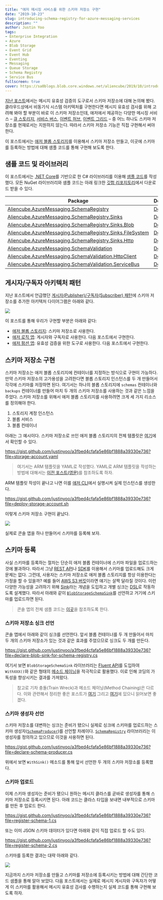 ```yaml
---
title: "애저 메시징 서비스를 위한 스키마 저장소 구현"
date: "2019-10-23"
slug: introducing-schema-registry-for-azure-messaging-services
description: ""
author: Justin Yoo
tags:
- Enterprise Integration
- Azure
- Blob Storage
- Event Grid
- Event Hub
- Eventing
- Messaging
- Queue Storage
- Schema Registry
- Service Bus
fullscreen: true
cover: https://sa0blogs.blob.core.windows.net/aliencube/2019/10/introduction-to-schema-registry-for-azure-messaging-service-01.png
---
```


[지난 포스트](https://blog.aliencube.org/ko/2019/10/09/many-meanings-of-message-validation/)에서는 메시지 유효성 검증의 도구로서 스키마 저장소에 대해 논의해 봤다. 클라우드상에서 비동기식 시스템 아키텍처를 구현한다면 메시지 유효성 검사를 위해 고려해 봐야 할 부분이 바로 이 스키마 저장소인데, 애저에서 제공하는 다양한 메시징 서비스 – [큐 스토리지](https://docs.microsoft.com/ko-kr/azure/storage/queues/storage-queues-introduction?WT.mc_id=aliencubeorg-blog-juyoo), [서비스 버스](https://docs.microsoft.com/ko-kr/azure/service-bus-messaging/service-bus-messaging-overview?WT.mc_id=aliencubeorg-blog-juyoo), [이벤트 허브](https://docs.microsoft.com/ko-kr/azure/event-hubs/event-hubs-about?WT.mc_id=aliencubeorg-blog-juyoo), [이벤트 그리드](https://docs.microsoft.com/ko-kr/azure/event-grid/overview?WT.mc_id=aliencubeorg-blog-juyoo) – 중 어느 하나도 스키마 저장소를 현재로서는 지원하지 않는다. 따라서 스키마 저장소 기능은 직접 구현해서 써야 한다.

이 포스트에서는 [애저 블롭 스토리지](https://docs.microsoft.com/ko-kr/azure/storage/blobs/storage-blobs-overview?WT.mc_id=aliencubeorg-blog-juyoo)를 이용해서 스키마 저장소 만들고, 이곳에 스키마를 등록하는 방법에 대해 샘플 코드를 통해 구현해 보도록 한다.

## 샘플 코드 및 라이브러리

이 포스트에서는 [.NET Core](https://docs.microsoft.com/ko-kr/dotnet/core/about?WT.mc_id=aliencubeorg-blog-juyoo)를 기반으로 한 C# 라이브러리를 이용해 [샘플 코드](https://github.com/aliencube/AzureMessaging.SchemaRegistry/tree/master/samples)를 작성했다. 모든 NuGet 라이브러리와 샘플 코드는 아래 링크한 [깃헙 리포지토리](https://github.com/aliencube/AzureMessaging.SchemaRegistry)에서 다운로드 받을 수 있다.

| Package | Document | Download | Version |
| ------- | -------- | -------- | ------- |
| [Aliencube.AzureMessaging.SchemaRegistry](https://www.nuget.org/packages/Aliencube.AzureMessaging.SchemaRegistry/) | [Document](https://github.com/aliencube/AzureMessaging.SchemaRegistry/blob/master/docs/schema-registry.md) | [![](https://img.shields.io/nuget/dt/Aliencube.AzureMessaging.SchemaRegistry.svg)](https://www.nuget.org/packages/Aliencube.AzureMessaging.SchemaRegistry/) | [![](https://img.shields.io/nuget/v/Aliencube.AzureMessaging.SchemaRegistry.svg)](https://www.nuget.org/packages/Aliencube.AzureMessaging.SchemaRegistry/) |
| [Aliencube.AzureMessaging.SchemaRegistry.Sinks](https://www.nuget.org/packages/Aliencube.AzureMessaging.SchemaRegistry.Sinks/) | [Document](https://github.com/aliencube/AzureMessaging.SchemaRegistry/blob/master/docs/schema-registry-sinks.md) | [![](https://img.shields.io/nuget/dt/Aliencube.AzureMessaging.SchemaRegistry.Sinks.svg)](https://www.nuget.org/packages/Aliencube.AzureMessaging.SchemaRegistry.Sinks/) | [![](https://img.shields.io/nuget/v/Aliencube.AzureMessaging.SchemaRegistry.Sinks.svg)](https://www.nuget.org/packages/Aliencube.AzureMessaging.SchemaRegistry.Sinks/) |
| [Aliencube.AzureMessaging.SchemaRegistry.Sinks.Blob](https://www.nuget.org/packages/Aliencube.AzureMessaging.SchemaRegistry.Sinks.Blob/) | [Document](https://github.com/aliencube/AzureMessaging.SchemaRegistry/blob/master/docs/schema-registry-sinks-blob.md) | [![](https://img.shields.io/nuget/dt/Aliencube.AzureMessaging.SchemaRegistry.Sinks.Blob.svg)](https://www.nuget.org/packages/Aliencube.AzureMessaging.SchemaRegistry.Sinks.Blob/) | [![](https://img.shields.io/nuget/v/Aliencube.AzureMessaging.SchemaRegistry.Sinks.Blob.svg)](https://www.nuget.org/packages/Aliencube.AzureMessaging.SchemaRegistry.Sinks.Blob/) |
| [Aliencube.AzureMessaging.SchemaRegistry.Sinks.FileSystem](https://www.nuget.org/packages/Aliencube.AzureMessaging.SchemaRegistry.Sinks.FileSystem/) | [Document](https://github.com/aliencube/AzureMessaging.SchemaRegistry/blob/master/docs/schema-registry-sinks-file-system.md) | [![](https://img.shields.io/nuget/dt/Aliencube.AzureMessaging.SchemaRegistry.Sinks.FileSystem.svg)](https://www.nuget.org/packages/Aliencube.AzureMessaging.SchemaRegistry.Sinks.FileSystem/) | [![](https://img.shields.io/nuget/v/Aliencube.AzureMessaging.SchemaRegistry.Sinks.FileSystem.svg)](https://www.nuget.org/packages/Aliencube.AzureMessaging.SchemaRegistry.Sinks.FileSystem/) |
| [Aliencube.AzureMessaging.SchemaRegistry.Sinks.Http](https://www.nuget.org/packages/Aliencube.AzureMessaging.SchemaRegistry.Sinks.Http/) | [Document](https://github.com/aliencube/AzureMessaging.SchemaRegistry/blob/master/docs/schema-registry-sinks-http.md) | [![](https://img.shields.io/nuget/dt/Aliencube.AzureMessaging.SchemaRegistry.Sinks.Http.svg)](https://www.nuget.org/packages/Aliencube.AzureMessaging.SchemaRegistry.Sinks.Http/) | [![](https://img.shields.io/nuget/v/Aliencube.AzureMessaging.SchemaRegistry.Sinks.Http.svg)](https://www.nuget.org/packages/Aliencube.AzureMessaging.SchemaRegistry.Sinks.Http/) |
| [Aliencube.AzureMessaging.SchemaValidation](https://www.nuget.org/packages/Aliencube.AzureMessaging.SchemaValidation/) | [Document](https://github.com/aliencube/AzureMessaging.SchemaRegistry/blob/master/docs/schema-validation.md) | [![](https://img.shields.io/nuget/dt/Aliencube.AzureMessaging.SchemaValidation.svg)](https://www.nuget.org/packages/Aliencube.AzureMessaging.SchemaValidation/) | [![](https://img.shields.io/nuget/v/Aliencube.AzureMessaging.SchemaValidation.svg)](https://www.nuget.org/packages/Aliencube.AzureMessaging.SchemaValidation/) |
| [Aliencube.AzureMessaging.SchemaValidation.HttpClient](https://www.nuget.org/packages/Aliencube.AzureMessaging.SchemaValidation.HttpClient/) | [Document](https://github.com/aliencube/AzureMessaging.SchemaRegistry/blob/master/docs/schema-validation-http-client.md) | [![](https://img.shields.io/nuget/dt/Aliencube.AzureMessaging.SchemaValidation.HttpClient.svg)](https://www.nuget.org/packages/Aliencube.AzureMessaging.SchemaValidation.HttpClient/) | [![](https://img.shields.io/nuget/v/Aliencube.AzureMessaging.SchemaValidation.HttpClient.svg)](https://www.nuget.org/packages/Aliencube.AzureMessaging.SchemaValidation.HttpClient/) |
| [Aliencube.AzureMessaging.SchemaValidation.ServiceBus](https://www.nuget.org/packages/Aliencube.AzureMessaging.SchemaValidation.ServiceBus/) | [Document](https://github.com/aliencube/AzureMessaging.SchemaRegistry/blob/master/docs/schema-validation-service-bus.md) | [![](https://img.shields.io/nuget/dt/Aliencube.AzureMessaging.SchemaValidation.ServiceBus.svg)](https://www.nuget.org/packages/Aliencube.AzureMessaging.SchemaValidation.ServiceBus/) | [![](https://img.shields.io/nuget/v/Aliencube.AzureMessaging.SchemaValidation.ServiceBus.svg)](https://www.nuget.org/packages/Aliencube.AzureMessaging.SchemaValidation.ServiceBus/) |

## 게시자/구독자 아키텍처 패턴

지난 포스트에서 언급했던 [게시자(Publisher)/구독자(Subscriber) 패턴](https://docs.microsoft.com/ko-kr/azure/architecture/patterns/publisher-subscriber?WT.mc_id=aliencubeorg-blog-juyoo)에 스키마 저장소를 추가한 아키텍처 다이어그램은 아래와 같다.

![](https://sa0blogs.blob.core.windows.net/aliencube/2019/10/introduction-to-schema-registry-for-azure-messaging-service-01.png)

이 포스트를 통해 우리가 구현할 부분은 아래와 같다:

- [애저 블롭 스토리지](https://docs.microsoft.com/ko-kr/azure/storage/blobs/storage-blobs-overview?WT.mc_id=aliencubeorg-blog-juyoo): 스키마 저장소로 사용한다.
- [애저 로직 앱](https://docs.microsoft.com/ko-kr/azure/logic-apps/logic-apps-overview?WT.mc_id=aliencubeorg-blog-juyoo): 게시자와 구독자로 사용한다. 다음 포스트에서 구현한다.
- [애저 펑션 앱](https://docs.microsoft.com/ko-kr/azure/azure-functions/functions-overview?WT.mc_id=aliencubeorg-blog-juyoo): 유효성 검증을 위한 도구로 사용한다. 다음 포스트에서 구현한다.

## 스키마 저장소 구현

스키마 저장소는 애저 블롭 스토리지에 컨테이너를 지정하는 방식으로 구현이 가능하다. 만약 스키마 저장소의 고가용성을 고려한다면 블롭 스토리지 인스턴스를 두 개 만들어서 각각에 스키마를 저장하면 된다. 여기서는 하나의 블롭 스토리지에 `schemas` 컨테이너와 `backups` 컨테이너를 만들어 마치 두 개의 스키마 저장소를 사용하는 것과 같은 느낌을 주었다. 스키마 저장소를 위해서 애저 블롭 스토리지를 사용하려면 크게 세 가지 리소스를 정의해야 한다.

1. 스토리지 계정 인스턴스
2. 블롭 서비스
3. 블롭 컨테이너

아래는 그 예시이다. 스키마 저장소로 쓰인 애저 블롭 스토리지의 전체 템플릿은 [여기](https://github.com/aliencube/AzureMessaging.SchemaRegistry/blob/master/samples/Resources/StorageAccount.yaml)에서 확인할 수 있다.

https://gist.github.com/justinyoo/a3fbed4cfafa5e86bf1888a39330e736?file=storage-account.yaml

> 여기서는 ARM 템플릿을 YAML로 작성했다. YAML로 ARM 템플릿을 작성하는 방법에 대해서는 [이전 포스트(영문)](https://devkimchi.com/2018/08/07/writing-arm-templates-in-yaml/)를 참조하도록 하자.

ARM 템플릿 작성이 끝나고 나면 이를 [애저 CLI](https://docs.microsoft.com/ko-kr/cli/azure/get-started-with-azure-cli?view=azure-cli-latest&WT.mc_id=aliencubeorg-blog-juyoo)에서 실행시켜 실제 인스턴스를 생성한다.

https://gist.github.com/justinyoo/a3fbed4cfafa5e86bf1888a39330e736?file=deploy-storage-account.sh

이렇게 스키마 저장소 구현이 끝났다.

![](https://sa0blogs.blob.core.windows.net/aliencube/2019/10/introduction-to-schema-registry-for-azure-messaging-service-02.png)

실제로 콘솔 앱을 하나 만들어서 스키마를 등록해 보자.

## 스키마 등록

사실 스키마를 등록하는 절차는 단순히 애저 블롭 컨테이너에 스키마 파일을 업로드하는 것에 불과하다. 따라서 그냥 [REST API](https://docs.microsoft.com/ko-kr/rest/api/storageservices/blob-service-rest-api?WT.mc_id=aliencubeorg-blog-juyoo)나 [SDK](https://docs.microsoft.com/ko-kr/azure/storage/blobs/storage-quickstart-blobs-dotnet?WT.mc_id=aliencubeorg-blog-juyoo)를 이용해서 스키마를 업로드해도 크게 문제는 없다. 그런데, 사용자는 스키마 저장소로 애저 블롭 스토리지를 항상 이용한다는 가정을 할 수 있을까? 예를 들어 [AWS S3 버킷](https://aws.amazon.com/ko/s3/)이라면 얘기는 살짝 달라질 것이다. 이런 다양한 가능성을 고려하기 위해 [Sink](https://en.wikipedia.org/wiki/Sink_(computing))라는 개념을 도입하고 개별 싱크는 [DSL](https://ko.wikipedia.org/wiki/도메인_특화_언어)로 작동하도록 설계했다. 따라서 아래와 같이 [`BlobStorageSchemaSink`](https://github.com/aliencube/AzureMessaging.SchemaRegistry/blob/master/docs/schema-registry-sinks-blob.md)를 선언하고 거기에 스키마를 업로드하면 된다.

> 콘솔 앱의 전체 샘플 코드는 [이곳](https://github.com/aliencube/AzureMessaging.SchemaRegistry/tree/master/samples/Aliencube.AzureMessaging.SchemaRegistry.ConsoleApp)을 참조하도록 한다.

### 스키마 저장소 싱크 선언

콘솔 앱에서 아래와 같이 싱크를 선언한다. 앞서 블롭 컨테이너를 두 개 만들어서 마치 두 개의 스키마 저장소가 있는 것과 같은 효과를 주었으므로 싱크도 두 개를 만든다.

https://gist.github.com/justinyoo/a3fbed4cfafa5e86bf1888a39330e736?file=declare-blob-sink-for-schema-registry.cs

여기서 보면 `BlobStorageSchemaSink` 라이브러리는 [Fluent API](https://ko.wikipedia.org/wiki/플루언트_인터페이스)를 도입하여 `WithXXX()`와 같은 형태의 [메소드 체이닝](https://en.wikipedia.org/wiki/Method_chaining)을 적극적으로 활용했다. 이로 인해 코딩의 가독성을 향상시키는 결과를 가져왔다.

> 참고로 기차 충돌(Train Wreck)과 메소드 체이닝(Method Chaining)은 다르다. 이와 관련해서 정리한 좋은 포스트가 [여기](https://blog.aliencube.org/ko/2013/12/06/law-of-demeter-explained/) 그리고 [여기](https://hyesun03.github.io/2019/04/01/method-chain-vs-train-wrek/)에 있으니 읽어보면 좋겠다.

### 스키마 생성자 선언

스키마 저장소를 대변하는 싱크는 준비가 됐으니 실제로 싱크에 스키마를 업로드하는 스키마 생성자([`SchemaProducer`](https://github.com/aliencube/AzureMessaging.SchemaRegistry/blob/master/src/Aliencube.AzureMessaging.SchemaRegistry/SchemaProducer.cs))를 선언할 차례이다. [`SchemaRegistry`](https://github.com/aliencube/AzureMessaging.SchemaRegistry/blob/master/docs/schema-registry.md) 라이브러리는 이 생성자를 정의하고 있으므로 이것을 사용하면 된다.

https://gist.github.com/justinyoo/a3fbed4cfafa5e86bf1888a39330e736?file=declare-schema-producer.cs

위에서 보면 `WithSink()` 메소드를 통해 앞서 선언한 두 개의 스키마 저장소를 등록했다.

### 스키마 업로드

이제 스키마 생성자는 준비가 됐으니 원하는 메시지 클라스를 곧바로 생성자를 통해 스키마 저장소로 등록시키면 된다. 아래 코드는 클라스 타입을 보내면 내부적으로 스키마를 만든 후 업로드 한다.

https://gist.github.com/justinyoo/a3fbed4cfafa5e86bf1888a39330e736?file=register-schema-1.cs

또는 이미 JSON 스키마 데이터가 있다면 아래와 같이 직접 업로드 할 수도 있다.

https://gist.github.com/justinyoo/a3fbed4cfafa5e86bf1888a39330e736?file=register-schema-2.cs

스키마를 등록한 결과는 대략 아래와 같다.

![](https://sa0blogs.blob.core.windows.net/aliencube/2019/10/introduction-to-schema-registry-for-azure-messaging-service-03.png)

지금까지 스키마 저장소를 만들고 스키마를 저장소에 등록시키는 방법에 대해 간단한 코드 샘플을 통해 알아 보았다. 다음 포스트에서는 실제로 메시지 게시자와 구독자가 어떻게 이 스키마를 활용해서 메시지 유효성 검사를 수행하는지 실제 코드를 통해 구현해 보도록 하자.
